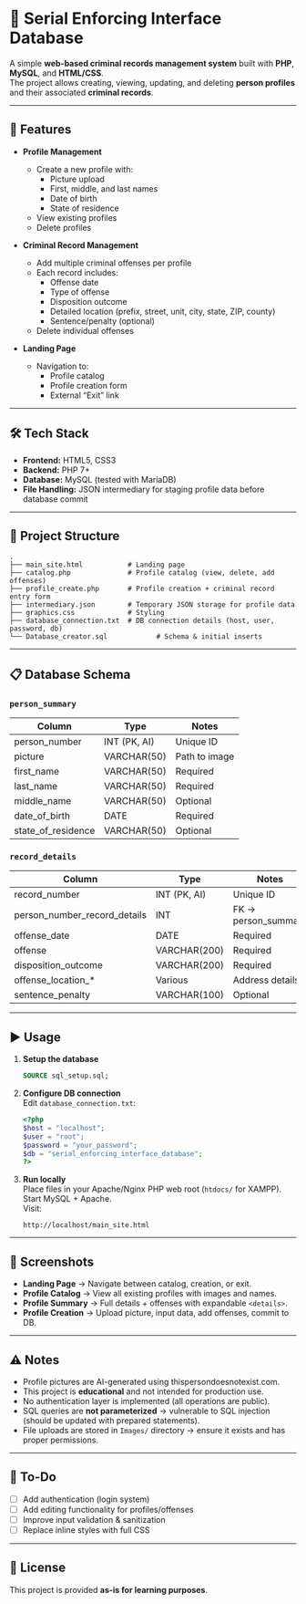 # 📑 Serial Enforcing Interface Database

A simple **web-based criminal records management system** built with **PHP**, **MySQL**, and **HTML/CSS**.  
The project allows creating, viewing, updating, and deleting **person profiles** and their associated **criminal records**.

---

## 🚀 Features

- **Profile Management**
  - Create a new profile with:
    - Picture upload
    - First, middle, and last names
    - Date of birth
    - State of residence
  - View existing profiles
  - Delete profiles

- **Criminal Record Management**
  - Add multiple criminal offenses per profile
  - Each record includes:
    - Offense date
    - Type of offense
    - Disposition outcome
    - Detailed location (prefix, street, unit, city, state, ZIP, county)
    - Sentence/penalty (optional)
  - Delete individual offenses

- **Landing Page**
  - Navigation to:
    - Profile catalog
    - Profile creation form
    - External “Exit” link

---

## 🛠️ Tech Stack

- **Frontend:** HTML5, CSS3  
- **Backend:** PHP 7+  
- **Database:** MySQL (tested with MariaDB)  
- **File Handling:** JSON intermediary for staging profile data before database commit  

---

## 📂 Project Structure

```
.
├── main_site.html           # Landing page
├── catalog.php              # Profile catalog (view, delete, add offenses)
├── profile_create.php       # Profile creation + criminal record entry form
├── intermediary.json        # Temporary JSON storage for profile data
├── graphics.css             # Styling
├── database_connection.txt  # DB connection details (host, user, password, db)
└── Database_creator.sql            # Schema & initial inserts
```

---

## 📋 Database Schema

### `person_summary`
| Column              | Type         | Notes |
|----------------------|--------------|-------|
| person_number       | INT (PK, AI) | Unique ID |
| picture             | VARCHAR(50)  | Path to image |
| first_name          | VARCHAR(50)  | Required |
| last_name           | VARCHAR(50)  | Required |
| middle_name         | VARCHAR(50)  | Optional |
| date_of_birth       | DATE         | Required |
| state_of_residence  | VARCHAR(50)  | Optional |

### `record_details`
| Column                        | Type        | Notes |
|--------------------------------|-------------|-------|
| record_number                  | INT (PK, AI)| Unique ID |
| person_number_record_details   | INT         | FK → person_summary |
| offense_date                   | DATE        | Required |
| offense                        | VARCHAR(200)| Required |
| disposition_outcome            | VARCHAR(200)| Required |
| offense_location_*             | Various     | Address details |
| sentence_penalty               | VARCHAR(100)| Optional |

---

## ▶️ Usage

1. **Setup the database**
   ```sql
   SOURCE sql_setup.sql;
   ```

2. **Configure DB connection**  
   Edit `database_connection.txt`:
   ```php
   <?php
   $host = "localhost";
   $user = "root";
   $password = "your_password";
   $db = "serial_enforcing_interface_database";
   ?>
   ```

3. **Run locally**  
   Place files in your Apache/Nginx PHP web root (`htdocs/` for XAMPP).  
   Start MySQL + Apache.  
   Visit:
   ```
   http://localhost/main_site.html
   ```

---

## 📸 Screenshots

- **Landing Page** → Navigate between catalog, creation, or exit.  
- **Profile Catalog** → View all existing profiles with images and names.  
- **Profile Summary** → Full details + offenses with expandable `<details>`.  
- **Profile Creation** → Upload picture, input data, add offenses, commit to DB.  

---

## ⚠️ Notes
- Profile pictures are AI-generated using thispersondoesnotexist.com.
- This project is **educational** and not intended for production use.  
- No authentication layer is implemented (all operations are public).  
- SQL queries are **not parameterized** → vulnerable to SQL injection (should be updated with prepared statements).  
- File uploads are stored in `Images/` directory → ensure it exists and has proper permissions.  

---

## 📌 To-Do

- [ ] Add authentication (login system)  
- [ ] Add editing functionality for profiles/offenses  
- [ ] Improve input validation & sanitization  
- [ ] Replace inline styles with full CSS  

---

## 📜 License

This project is provided **as-is for learning purposes**.  
